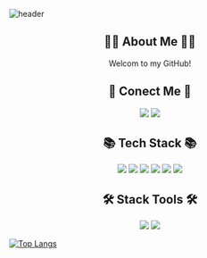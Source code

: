 ![header](https://capsule-render.vercel.app/api?type=waving&color=auto&height=300&section=header&text=Jieun's%20Github!&fontSize=90render&animation=fadeIn)
<div align="center">
  
  ## ✌🏻 About Me ✌🏻
  Welcom to my GitHub!

  ## 🔗 Conect Me 🔗
  <img src="https://img.shields.io/badge/pusan16591@gmail.com-EA4335?style=flat&logo=Gmail&logoColor=white"/>  <a     href="https://www.instagram.com/tdic._.8/"><img src="https://img.shields.io/badge/@tdic._.8-FF0069?  style=flat&logo=instagram&logoColor=white&link=https://www.instagram.com/tdic._.8/"/></a>

  ## 📚 Tech Stack 📚
  <img src="https://img.shields.io/badge/C언어-A8B9CC?style=flat&logo=C&logoColor=white"/>  <img src="https://img.shields.io/badge/Python-3776AB?  style=flat&logo=Python&logoColor=white"/>  <img src="https://img.shields.io/badge/HTML-E34F26?style=flat&logo=HTML5&logoColor=white"/>  <img   src="https://img.shields.io/badge/CSS-663399?style=flat&logo=CSS&logoColor=white"/> <img src="https://img.shields.io/badge/JS-F7DF1E?  style=flat&logo=JavaScript&logoColor=white"/>  <img src="https://img.shields.io/badge/MySQL-4479A1?style=flat&logo=MySQL&logoColor=white"/>

  ## 🛠️ Stack Tools 🛠️
  <img src="https://img.shields.io/badge/CLion-000000?style=flat&logo=CLion&logoColor=white"/>  <img src="https://img.shields.io/badge/Pycharm-  000000?style=flat&logo=pycharm&logoColor=white"/>

</div>

  [![Top Langs](https://github-readme-stats.vercel.app/api/top-langs/?username=jieun0903)](https://github.com/anuraghazra/github-readme-stats)
<!--
**jieun0903/jieun0903** is a ✨ _special_ ✨ repository because its `README.md` (this file) appears on your GitHub profile.

Here are some ideas to get you started:

- 🔭 I’m currently working on ...
- 🌱 I’m currently learning ...
- 👯 I’m looking to collaborate on ...
- 🤔 I’m looking for help with ...
- 💬 Ask me about ...
- 📫 How to reach me: ...
- 😄 Pronouns: ...
- ⚡ Fun fact: ...
-->
